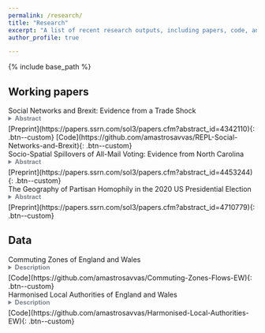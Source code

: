 ```yaml
---
permalink: /research/
title: "Research"
excerpt: "A list of recent research outputs, including papers, code, and data."
author_profile: true

---
```


{% include base_path %}


## Working papers

<summary>Social Networks and Brexit: Evidence from a Trade Shock</summary>
<details style = "margin-top: 0;"><summary  style="font-size: 0.9em;color:#7B8287; margin-top: 0; margin-bottom: 5px;"><b>Abstract</b> </summary>
<blockquote style="font-size: 0.8em;color:#7B8287; margin-top: 0; margin-bottom: 5px; margin-left: 4px;"> 
Regional exposure to Chinese import competition has often been linked to support for the Leave option in the 2016 UK EU membership referendum. Looking at 143 harmonised International Territorial Level 3 (ITL3) regions covering England and Wales, and using data on the density of online social ties between them, I show that regional support for leaving the EU was also associated with exposure in socially connected regions. I first delineate 18 commuting zones based on interregional flows over three Census years. For each region, I then construct a measure of own exposure to Chinese import competition and a measure of exposure in a set of social neighbours located outside its commuting zone. Exploiting variation within commuting zones, and using an instrumental variable approach, I find that the two measures have comparable positive effects on the regional share of the Leave vote. In a series of checks, I do not find evidence that the effect of social neighbours’ exposure is driven by an economic channel or a relationship between import competition and social ties. I also corroborate the regional results using survey data on vote choice. I interpret these findings as indicative of social spillovers between local labour markets: information flows from social neighbours are a likely channel behind the estimated spillover effects on voting outcomes.
</blockquote>
</details>
[Preprint](https://papers.ssrn.com/sol3/papers.cfm?abstract_id=4342110){: .btn--custom} [Code](https://github.com/amastrosavvas/REPL-Social-Networks-and-Brexit){: .btn--custom}
<br> 

<summary>Socio-Spatial Spillovers of All-Mail Voting: Evidence from North Carolina</summary>
<details><summary  style="font-size: 0.9em;color:#7B8287; margin-bottom:  5px;"><b>Abstract</b></summary>
<blockquote style="font-size: 0.8em;color:#7B8287; margin-top: 0; margin-bottom: 5px; margin-left: 4px;">
All-mail voting has been introduced in several jurisdictions in the United States since the COVID-19 pandemic, with the resulting need for processing larger volumes of mail ballots posing challenges to election administration. Lever- aging data on more than 4.5 million eligible voters in the state of North Carolina and on online social ties between zip code tabulation areas (ZCTA) across the country, I show that local rollouts of all-mail voting also have spillover effects on choice of voting method in distant areas. Using a difference-in-differences research design, I find that an increase in the ZCTA-level share of social ties in counties that switched to all-mail voting between the 2016 and 2020 presidential elections by one standard deviation (1.77 percentage points) corresponds to an increase in the probability of casting a mail ballot by roughly 3.8 percentage points. These socio-spatial spillovers are stronger for older voters, non-Republicans, and those residing in metropolitan counties. The findings suggest that considering the aggregate social ties of a local jurisdiction in other areas may aid election officials in planning for changes in the demand for mail ballots.
</blockquote>
</details>
[Preprint](https://papers.ssrn.com/sol3/papers.cfm?abstract_id=4453244){: .btn--custom}
<br> 

<summary>The Geography of Partisan Homophily in the 2020 US Presidential Election</summary>
<details><summary  style="font-size: 0.9em;color:#7B8287; margin-bottom:  5px;"><b>Abstract</b></summary>
<blockquote style="font-size: 0.8em;color:#7B8287; margin-top: 0; margin-bottom:  5px; margin-left: 4px;">
Partisan segregation in the United States is often interpreted as evidence of limited social interaction among out-partisans, or partisan homophily. Though little is in fact known about the arrangement of voters in social space. In this paper, I draw on data on the pairwise density of social ties between 22,537 zip code tabulation areas (ZCTA) and 2020 US presidential election results to examine which places are socially connected to politically similar others. Using the local Moran index, I first identify clusters of ZCTAs where there is evidence of partisan homophily or heterophily. In a series of multinomial logit specifications, I then examine differences in the probability of each cluster in different settlement types and regions, and among areas with differences in the relative density and geographic distance of social ties elsewhere. I find that partisan homophily is the norm across areas, broadly tracking partisan segregation along the urban-rural continuum. However, the evidence is also suggestive of substantial spatial variation in the density and geographic range of co-partisan social ties: on average, homophilous Democratic-leaning areas, which are most likely to be in cities and suburbs, are much more likely than their Republican-leaning counterparts to be socially con- nected to distant areas.
</blockquote>
</details>
[Preprint](https://papers.ssrn.com/sol3/papers.cfm?abstract_id=4710779){: .btn--custom}

## Data

<summary>Commuting Zones of England and Wales</summary> 
<details><summary  style="font-size: 0.9em;color:#7B8287; margin-bottom:  5px;"><b>Description</b></summary>
<blockquote style="font-size: 0.8em;color:#7B8287; margin-top: 0;margin-bottom:  5px; margin-left: 4px;">
Tolbert-Sizer commuting zones based on harmonised local authority district (LAD) commuting matrices from the 1991, 2001, and 2011 UK Census.
</blockquote>
</details>
[Code](https://github.com/amastrosavvas/Commuting-Zones-Flows-EW){: .btn--custom}
<br> 

<summary>Harmonised Local Authorities of England and Wales</summary> 
<details><summary  style="font-size: 0.9em;color:#7B8287; margin-bottom:  5px;"><b>Description</b></summary>
<blockquote style="font-size: 0.8em;color:#7B8287; margin-top: 0;margin-bottom:  5px; margin-left: 4px;">
Harmonised classification of local authority districts (LAD) that is stable over time and consistent with official data on commuting and migration.
</blockquote>
</details>
[Code](https://github.com/amastrosavvas/Harmonised-Local-Authorities-EW){: .btn--custom}

